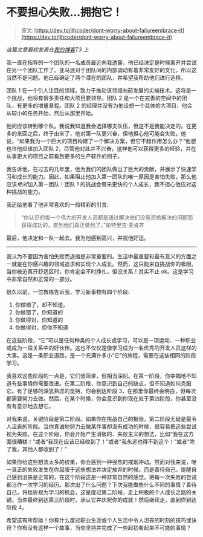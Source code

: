 # 不要担心失败...拥抱它！

> 原文:[https://dev.to/jlhcoder/dont-worry-about-failureembrace-it](https://dev.to/jlhcoder/dont-worry-about-failureembrace-it)

*这篇文章最初发表在[我的博客](http://jlhood.com/dont-worry-about-failure/)T3 上*

我一直在指导的一个团队的一名成员最近向我透露，他已经决定是时候离开并尝试在另一个团队工作了。亚马逊对于团队间的内部调动有着非常友好的文化，所以这当然不是问题。他已经确定了两个潜在的团队，并希望我帮助他们进行选择。

团队 1 在一个引人注目的领域，致力于推动该领域向前发展的尖端技术。这将是一个挑战，他将有很多责任和大项目要领导。团队 2 是一个在完善的空间中的团队，有更多的增量章程。团队 2 的经理并没有为他设想一个具体的大项目，他会从较小的任务开始，然后从那里开始。

他问应该转到哪个队。我说我知道我会选择哪支队伍，但这不是我能决定的。在更多的来回之后，终于出来了，他对第一队更兴奋，但他担心他可能会失败。他说，“如果我为一个巨大的项目构建了一个解决方案，但它不起作用怎么办？”他想也许他应该加入团队 2，尽管他对此并不兴奋，这样他可以获得更多的经验，并在从事更大的项目之前看到更多的生产软件的例子。

我告诉他，在过去的几年里，他为我们的团队做出了巨大的贡献，并展示了快速学习和成长的能力。因此，如果阻止他加入第一团队的唯一原因是害怕失败，那么他应该*绝对*加入第一团队！团队 1 的挑战会带来更快的个人成长，我不担心他应对这种挑战的能力。

我还给他看了他非常喜欢的一段精彩的引言:

> “你认识的每一个伟大的开发人员都是通过解决他们没有资格解决的问题而获得成功的，直到他们真正做到了。”帕特里克·麦肯齐

最后，他决定和一队一起去。我为他感到高兴，并祝他好运。

* * *

我认为不要因为害怕失败而退缩是非常重要的。生活中最重要和最有意义的方面之一就是在你感兴趣的领域追求和实现个人成长。然而，这只能来自挑战你的极限。当你被迫离开舒适区时，你肯定会不时挣扎，但没关系！其实不止 ok。这是学习中非常自然和正常的一部分。

很久以前，一位教练告诉我，学习新事物有四个阶段:

1.  你做错了，却不知道。
2.  你做错了，你知道的
3.  你做得对，你知道的
4.  你做得对，但你不知道

在这些阶段，“它”可以是任何种类的个人成长或学习，可以是一项运动、一种职业或成为一段关系中的好伙伴。这也不仅仅是像学习成为一名优秀的开发人员这样的大事。这是一条职业道路，是一个充满许多小“它”的旅程，需要在这些相同的阶段学习。

我喜欢这些阶段的一点是，它们很简单，但相当深刻。在第一阶段，你幸福地不知道有些事情你需要改进。在第二阶段，你意识到自己的缺点，但不知道如何克服它。有了足够的深思熟虑的坚持，你会到达阶段 3，在那里你最终会明白，但每次都需要努力去做。然后，在某个时候，你会意识到你现在处于第四阶段，你甚至没有有意识地去想它。

对我来说，关键阶段是第二阶段。如果你在挑战自己的极限，第二阶段无疑是最令人沮丧的阶段。当你真诚地努力去做某件事却没有成功的时候，很容易把这些尝试视为失败。在这个阶段，你会开始产生消极的、失败主义的想法，比如“我在这方面很糟糕！”或者“我现在应该已经收到了！”或者“我永远也得不到这个！”或者“除了我，其他人都收到了！”

如果你给这些想法太多的权重，你会感到一种强烈的戒烟冲动。然而对我来说，唯一真正的失败发生在你屈服于这些想法并决定放弃的时候。而是善待自己。提醒自己感到沮丧是正常的，在这个阶段这是一种非常自然的感觉。把每一次失败的尝试都当作一次学习的经历。那次出了什么问题？下次我能做些什么不同的事情？善待自己，将挫折视为学习的机会，这是度过第二阶段，走上积极的个人成长之路的关键。当你最终到达第三阶段时，承认它并庆祝你的成就！然后继续走，直到你到达阶段 4。

希望这有所帮助！你有什么度过职业生涯或个人生活中令人沮丧的时刻的技巧或诀窍？你有没有这样一个故事，当你坚持并完成了一些起初看起来不可能的事情？